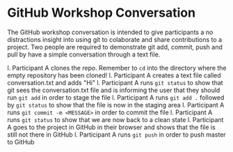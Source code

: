 # GitHub Workshop Conversation
The GitHub workshop conversation is intended to give participants a no distractions insight into using git to colaborate and share contributions to a project. Two people are required to demonstrate git add, commit, push and pull by have a simple conversation through a text file.

l. Participant A clones the repo. Remember to `cd` into the directory where the empty repository has been cloned!
l. Participant A creates a text file called conversation.txt and adds "Hi"
l. Participant A runs `git status` to show that git sees the conversation.txt file and is informing the user that they should run `git add` in order to stage the file
l. Participant A runs `git add .` followed by `git status` to show that the file is now in the staging area
l. Participant A runs `git commit -m <MESSAGE>` in order to commit the file
l. Participant A runs `git status` to show that we are now back to a clean state
l. Participant A goes to the project in GitHub in their browser and shows that the file is still not there in GitHub
l. Participant A runs `git push` in order to push master to GitHub

